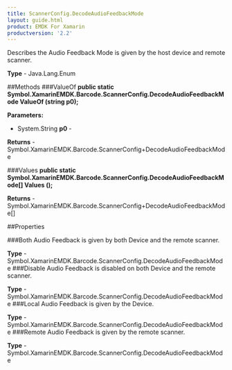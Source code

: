 ```yaml
---
title: ScannerConfig.DecodeAudioFeedbackMode
layout: guide.html 
product: EMDK For Xamarin 
productversion: '2.2' 
---
```

Describes the Audio Feedback Mode is given by the host device and remote scanner.

**Type** - Java.Lang.Enum

##Methods
###ValueOf
**public static Symbol.XamarinEMDK.Barcode.ScannerConfig.DecodeAudioFeedbackMode ValueOf (string p0);**



**Parameters:** 

* System.String **p0** - 

**Returns** - Symbol.XamarinEMDK.Barcode.ScannerConfig+DecodeAudioFeedbackMode

###Values
**public static Symbol.XamarinEMDK.Barcode.ScannerConfig.DecodeAudioFeedbackMode[] Values ();**




**Returns** - Symbol.XamarinEMDK.Barcode.ScannerConfig+DecodeAudioFeedbackMode[]

##Properties

###Both
Audio Feedback is given by both Device and the remote scanner.

**Type** - Symbol.XamarinEMDK.Barcode.ScannerConfig.DecodeAudioFeedbackMode
###Disable
Audio Feedback is disabled on both Device and the remote scanner.

**Type** - Symbol.XamarinEMDK.Barcode.ScannerConfig.DecodeAudioFeedbackMode
###Local
Audio Feedback is given by the Device.

**Type** - Symbol.XamarinEMDK.Barcode.ScannerConfig.DecodeAudioFeedbackMode
###Remote
Audio Feedback is given by the remote scanner.

**Type** - Symbol.XamarinEMDK.Barcode.ScannerConfig.DecodeAudioFeedbackMode



